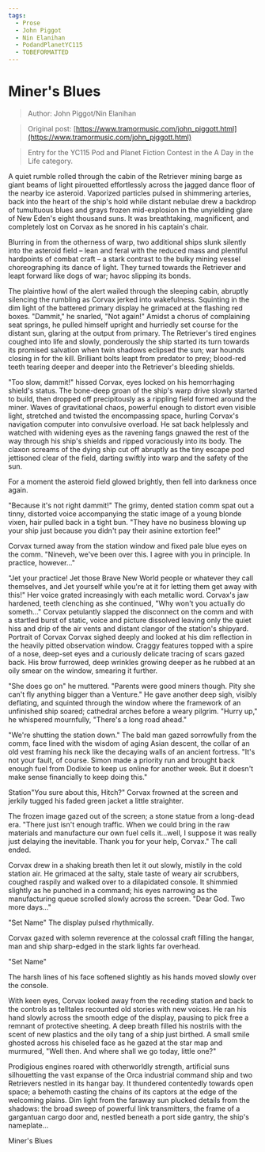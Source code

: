 ```yaml
---
tags:
  - Prose
  - John Piggot
  - Nin Elanihan
  - PodandPlanetYC115
  - TOBEFORMATTED
---
```


# Miner's Blues

> Author: John Piggot/Nin Elanihan

> Original post: [https://www.tramormusic.com/john_piggott.html](https://www.tramormusic.com/john_piggott.html)

> Entry for the YC115 Pod and Planet Fiction Contest in the A Day in the Life category.


A quiet rumble rolled through the cabin of the Retriever mining barge as giant beams of light pirouetted effortlessly across the jagged dance floor of the nearby ice asteroid.  Vaporized particles pulsed in shimmering arteries, back into the heart of the ship's hold while distant nebulae drew a backdrop of tumultuous blues and grays frozen mid-explosion in the unyielding glare of New Eden's eight thousand suns.  It was breathtaking, magnificent, and completely lost on Corvax as he snored in his captain's chair.

Blurring in from the otherness of warp, two additional ships slunk silently into the asteroid field – lean and feral with the reduced mass and plentiful hardpoints of combat craft – a stark contrast to the bulky mining vessel choreographing its dance of light.  They turned towards the Retriever and leapt forward like dogs of war; havoc slipping its bonds.

The plaintive howl of the alert wailed through the sleeping cabin, abruptly silencing the rumbling as Corvax jerked into wakefulness.  Squinting in the dim light of the battered primary display he grimaced at the flashing red boxes.  "Dammit," he snarled, "Not again!"  Amidst a chorus of complaining seat springs, he pulled himself upright and hurriedly set course for the distant sun, glaring at the output from primary.  The Retriever's tired engines coughed into life and slowly, ponderously the ship started its turn towards its promised salvation when twin shadows eclipsed the sun; war hounds closing in for the kill.  Brilliant bolts leapt from predator to prey; blood-red teeth tearing deeper and deeper into the Retriever's bleeding shields.

"Too slow, dammit!" hissed Corvax, eyes locked on his hemorrhaging shield's status.  The bone-deep groan of the ship's warp drive slowly started to build, then dropped off precipitously as a rippling field formed around the miner.  Waves of gravitational chaos, powerful enough to distort even visible light, stretched and twisted the encompassing space, hurling Corvax's navigation computer into convulsive overload.  He sat back helplessly and watched with widening eyes as the ravening fangs gnawed the rest of the way through his ship's shields and ripped voraciously into its body.  The claxon screams of the dying ship cut off abruptly as the tiny escape pod jettisoned clear of the field, darting swiftly into warp and the safety of the sun. 

For a moment the asteroid field glowed brightly, then fell into darkness once again.



"Because it's not right dammit!"  The grimy, dented station comm spat out a tinny, distorted voice accompanying the static image of a young blonde vixen, hair pulled back in a tight bun.  "They have no business blowing up your ship just because you didn't pay their asinine extortion fee!"

Corvax turned away from the station window and fixed pale blue eyes on the comm.  "Nineveh, we've been over this.  I agree with you in principle.  In practice, however..."

 "Jet your practice!  Jet those Brave New World people or whatever they call themselves, and Jet yourself while you're at it for letting them get away with this!" Her voice grated increasingly with each metallic word.  Corvax's jaw hardened, teeth clenching as she continued, "Why won't you actually do someth..."  Corvax petulantly slapped the disconnect on the comm and with a startled burst of static, voice and picture dissolved leaving only the quiet hiss and drip of the air vents and distant clangor of the station's shipyard.
 Portrait of Corvax
 Corvax sighed deeply and looked at his dim reflection in the heavily pitted observation window.  Craggy features topped with a spire of a nose, deep-set eyes and a curiously delicate tracing of scars gazed back.  His brow furrowed, deep wrinkles growing deeper as he rubbed at an oily smear on the window, smearing it further.

"She does go on" he muttered.  "Parents were good miners though.  Pity she can't fly anything bigger than a Venture."  He gave another deep sigh, visibly deflating, and squinted through the window where the framework of an unfinished ship soared; cathedral arches before a weary pilgrim.  "Hurry up," he whispered mournfully, "There's a long road ahead."



"We're shutting the station down."  The bald man gazed sorrowfully from the comm, face lined with the wisdom of aging Asian descent, the collar of an old vest framing his neck like the decaying walls of an ancient fortress.  "It's not your fault, of course.  Simon made a priority run and brought back enough fuel from Dodixie to keep us online for another week.  But it doesn't make sense financially to keep doing this."
 
Station"You sure about this, Hitch?" Corvax frowned at the screen and jerkily tugged his faded green jacket a little straighter.

The frozen image gazed out of the screen; a stone statue from a long-dead era.  "There just isn't enough traffic.  When we could bring in the raw materials and manufacture our own fuel cells it...well, I suppose it was really just delaying the inevitable.  Thank you for your help, Corvax."  The call ended.

Corvax drew in a shaking breath then let it out slowly, mistily in the cold station air.  He grimaced at the salty, stale taste of weary air scrubbers, coughed raspily and walked over to a dilapidated console.  It shimmied slightly as he punched in a command; his eyes narrowing as the manufacturing queue scrolled slowly across the screen.  "Dear God.  Two more days..."



"Set Name"  The display pulsed rhythmically.

Corvax gazed with solemn reverence at the colossal craft filling the hangar, man and ship sharp-edged in the stark lights far overhead.

"Set Name"

The harsh lines of his face softened slightly as his hands moved slowly over the console.   



With keen eyes, Corvax looked away from the receding station and back to the controls as telltales recounted old stories with new voices.  He ran his hand slowly across the smooth edge of the display, pausing to pick free a remnant of protective sheeting.  A deep breath filled his nostrils with the scent of new plastics and the oily tang of a ship just birthed.  A small smile ghosted across his chiseled face as he gazed at the star map and murmured, "Well then.  And where shall we go today, little one?"



Prodigious engines roared with otherworldly strength, artificial suns silhouetting the vast expanse of the Orca industrial command ship and two Retrievers nestled in its hangar bay.  It thundered contentedly towards open space; a behemoth casting the chains of its captors at the edge of the welcoming plains.  Dim light from the faraway sun plucked details from the shadows: the broad sweep of powerful link transmitters, the frame of a gargantuan cargo door and, nestled beneath a port side gantry, the ship's nameplate...


Miner's Blues
